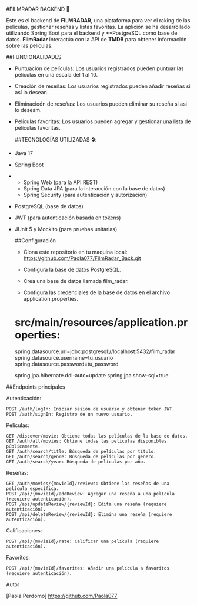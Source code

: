 #FILMRADAR BACKEND 🎥

Este es el backend de **FILMRADAR**, una plataforma para ver el raking de las películas, gestionar reseñas y listas favoritas. La aplición se ha desarrollado utilizando Spring Boot para el backend y **PostgreSQL como base de datos.
**FilmRadar** interactúa con la API de **TMDB** para obtener información sobre las películas.

##FUNCIONALIDADES

* Puntuación de películas: Los usuarios registrados pueden puntuar las películas en una escala del 1 al 10.
* Creación de reseñas: Los usuarios registrados pueden añadir reseñas si así lo desean.
* Eliminacioón de reseñas: Los usuarios pueden eliminar su reseña si asi lo deseam.
* Películas favoritas: Los usuarios pueden agregar y gestionar una lista de películas favoritas.

  ##TECNOLOGÍAS UTILIZADAS 🛠️
* Java 17
* Spring Boot
* 
  * Spring Web (para la API REST)
  * Spring Data JPA (para la interacción con la base de datos)
  * Spring Security (para autenticación y autorización)

* PostgreSQL (base de datos)
* JWT (para autenticación basada en tokens)
* JUnit 5 y Mockito (para pruebas unitarias)
 
  ##Configuración

  * Clona este repositorio en tu maquina local: https://github.com/Paola077/FilmRadar_Back.git

  * Configura la base de datos PostgreSQL.

  * Crea una base de datos llamada film_radar.
    
  * Configura las credenciales de la base de datos en el archivo application.properties.

  # src/main/resources/application.properties:

    spring.datasource.url=jdbc:postgresql://localhost:5432/film_radar
    spring.datasource.username=tu_usuario
    spring.datasource.password=tu_password
    
    spring.jpa.hibernate.ddl-auto=update
    spring.jpa.show-sql=true

##Endpoints principales

Autenticación:

    POST /auth/logIn: Iniciar sesión de usuario y obtener token JWT.
    POST /auth/signIn: Registro de un nuevo usuario.

Películas:

    GET /discover/movie: Obtiene todas las películas de la base de datos.
    GET /auth/all/movies: Obtiene todas las películas disponibles públicamente.
    GET /auth/search/title: Búsqueda de películas por título.
    GET /auth/search/genre: Búsqueda de películas por género.
    GET /auth/search/year: Búsqueda de películas por año.

Reseñas:

    GET /auth/movies/{movieId}/reviews: Obtiene las reseñas de una película específica.
    POST /api/{movieId}/addReview: Agregar una reseña a una película (requiere autenticación).
    POST /api/updateReview/{reviewId}: Edita una reseña (requiere autenticación).
    POST /api/deleteReview/{reviewId}: Elimina una reseña (requiere autenticación).

Calificaciones:

    POST /api/{movieId}/rate: Calificar una película (requiere autenticación).

Favoritos:

    POST /api/{movieId}/favorites: Añadir una película a favoritos (requiere autenticación).

Autor

  [Paola Perdomo] https://github.com/Paola077
  
